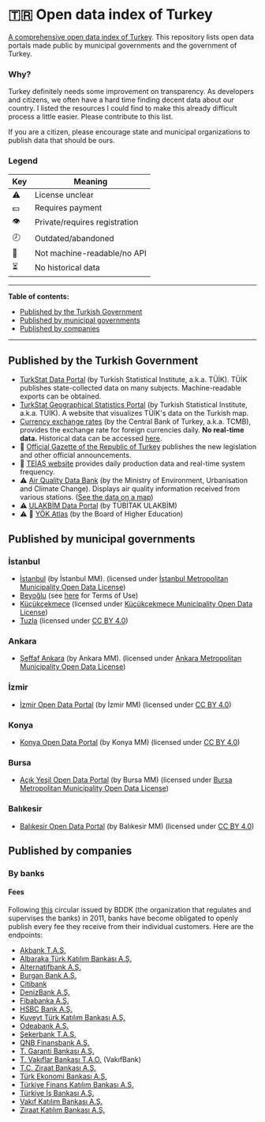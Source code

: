 # 🇹🇷 Open data index of Turkey
[A comprehensive open data index of Turkey](https://github.com/evrifaessa/open-data-turkey). This repository lists open data portals made public by municipal governments and the government of Turkey.

### Why?
Turkey definitely needs some improvement on transparency. As developers and citizens, we often have a hard time finding decent data about our country. I listed the resources I could find to make this already difficult process a little easier. Please contribute to this list.

If you are a citizen, please encourage state and municipal organizations to publish data that should be ours.

### Legend

| Key          | Meaning              |
|--------------|----------------------|
| ⚠️ | License unclear                |
| 💵 | Requires payment               |
| 👁️ | Private/requires registration  |
| 🕗 | Outdated/abandoned             |
| 📠 | Not machine-readable/no API    |
| ⏳ | No historical data             |

-----

**Table of contents:**
* [Published by the Turkish Government](https://github.com/evrifaessa/open-data-turkey/blob/main/README.md#published-by-the-turkish-government)
* [Published by municipal governments](https://github.com/evrifaessa/open-data-turkey/blob/main/README.md#published-by-municipal-governments)
* [Published by companies](https://github.com/evrifaessa/open-data-turkey/blob/main/README.md#published-by-companies)

-----

## Published by the Turkish Government
* [TurkStat Data Portal](https://data.tuik.gov.tr/) (by Turkish Statistical Institute, a.k.a. TÜİK). TÜİK publishes state-collected data on many subjects. Machine-readable exports can be obtained.
* [TurkStat Geographical Statistics Portal](https://cip.tuik.gov.tr/) (by Turkish Statistical Institute, a.k.a. TÜİK). A website that visualizes TÜİK's data on the Turkish map.
* [Currency exchange rates](https://tcmb.gov.tr/kurlar/today.xml) (by the Central Bank of Turkey, a.k.a. TCMB), provides the exchange rate for foreign currencies daily. **No real-time data.** Historical data can be accessed [here](https://www.tcmb.gov.tr/kurlar/kurlar_tr.html).
* 📠 [Official Gazette of the Republic of Turkey](https://www.resmigazete.gov.tr/) publishes the new legislation and other official announcements.
* 📠 [TEİAŞ website](https://teias.gov.tr) provides daily production data and real-time system frequency.
* ⚠️ [Air Quality Data Bank](https://sim.csb.gov.tr/STN/STN_Report/DataBank) (by the Ministry of Environment, Urbanisation and Climate Change). Displays air quality information received from various stations. ([See the data on a map](https://www.havaizleme.gov.tr/))
* ⚠️ [ULAKBİM Data Portal](https://veri.ulakbim.gov.tr/index) (by TÜBİTAK ULAKBİM)
* ⚠️ 📠 [YÖK Atlas](https://yokatlas.yok.gov.tr/index.php) (by the Board of Higher Education)

## Published by municipal governments
### İstanbul
* [İstanbul](https://data.ibb.gov.tr/en/) (by İstanbul MM). (licensed under [İstanbul Metropolitan Municipality Open Data License](https://data.ibb.gov.tr/en/license))
* [Beyoğlu](https://acikveri.beyoglu.bel.tr/) (see [here](https://acikveri.beyoglu.bel.tr/page/bn3d2-8j3az) for Terms of Use)
* [Küçükçekmece](https://acikveri.kucukcekmece.bel.tr/) (licensed under [Küçükçekmece Municipality Open Data License](https://acikveri.kucukcekmece.bel.tr/licence))
* [Tuzla](https://veri.tuzla.bel.tr/) (licensed under [CC BY 4.0](https://veri.tuzla.bel.tr/pages/license))

### Ankara
* [Şeffaf Ankara](https://seffaf.ankara.bel.tr/) (by Ankara MM). (licensed under [Ankara Metropolitan Municipality Open Data License](https://seffaf.ankara.bel.tr/resources/images/hakkimizda/lisans.pdf))

### İzmir
* [İzmir Open Data Portal](https://acikveri.bizizmir.com/) (by İzmir MM) (licensed under [CC BY 4.0](https://creativecommons.org/licenses/by/4.0/))

### Konya
* [Konya Open Data Portal](https://acikveri.konya.bel.tr/) (by Konya MM) (licensed under [CC BY 4.0](https://creativecommons.org/licenses/by/4.0/))

### Bursa
* [Açık Yeşil Open Data Portal](https://acikyesil.bursa.bel.tr/) (by Bursa MM) (licensed under [Bursa Metropolitan Municipality Open Data License](https://acikyesil.bursa.bel.tr/lisans))

### Balıkesir
* [Balıkesir Open Data Portal](https://acikveri.balikesir.bel.tr/) (by Balıkesir MM) (licensed under [CC BY 4.0](https://creativecommons.org/licenses/by/4.0/))

## Published by companies
### By banks
#### Fees
Following [this](https://www.bddk.org.tr/Mevzuat/DokumanGetir/907) circular issued by BDDK (the organization that regulates and supervises the banks) in 2011, banks have become obligated to openly publish every fee they receive from their individual customers. Here are the endpoints:
* [Akbank T.A.Ş.](https://www.akbank.com/TuketiciVerileri/TuketiciVerileri.xml)
* [Albaraka Türk Katılım Bankası A.Ş.](https://www.albaraka.com.tr/TuketiciVerileri/TuketiciVerileri.xml)
* [Alternatifbank A.Ş.](https://www.alternatifbank.com.tr/TuketiciVerileri/TuketiciVerileri.xml)
* [Burgan Bank A.Ş.](https://www.burgan.com.tr/TuketiciVerileri/TuketiciVerileri.xml)
* [Citibank](https://www.citibank.com.tr/TuketiciVerileri/TuketiciVerileri.xml)
* [DenizBank A.Ş.](https://www.denizbank.com/TuketiciVerileri/TuketiciVerileri.xml)
* [Fibabanka A.Ş.](https://www.fibabanka.com.tr/TuketiciVerileri/TuketiciVerileri.xml)
* [HSBC Bank A.Ş.](https://www.hsbc.com.tr/TuketiciVerileri/TuketiciVerileri.xml)
* [Kuveyt Türk Katılım Bankası A.Ş.](https://www.kuveytturk.com.tr/TuketiciVerileri/TuketiciVerileri.xml)
* [Odeabank A.Ş.](https://www.odeabank.com.tr/TuketiciVerileri/TuketiciVerileri.xml)
* [Şekerbank T.A.Ş.](https://www.sekerbank.com.tr/TuketiciVerileri/TuketiciVerileri.xml)
* [QNB Finansbank A.Ş.](https://www.qnbfinansbank.com/TuketiciVerileri/TuketiciVerileri.xml)
* [T. Garanti Bankası A.Ş.](https://www.garantibbva.com.tr/TuketiciVerileri/TuketiciVerileri.xml)
* [T. Vakıflar Bankası T.A.O.](https://www.vakifbank.com.tr/TuketiciVerileri/TuketiciVerileri.xml) (VakıfBank)
* [T.C. Ziraat Bankası A.Ş.](https://www.ziraatbank.com.tr/TuketiciVerileri/TuketiciVerileri.xml)
* [Türk Ekonomi Bankası A.Ş.](https://www.teb.com.tr/TuketiciVerileri/TuketiciVerileri.xml)
* [Türkiye Finans Katılım Bankası A.Ş.](https://www.turkiyefinans.com.tr/TuketiciVerileri/TuketiciVerileri.xml)
* [Türkiye İş Bankası A.Ş.](https://www.isbank.com.tr/TuketiciVerileri/TuketiciVerileri.xml)
* [Vakıf Katılım Bankası A.Ş.](https://www.vakifkatilim.com.tr/TuketiciVerileri/TuketiciVerileri.xml)
* [Ziraat Katılım Bankası A.Ş.](https://www.ziraatkatilim.com.tr/TuketiciVerileri/TuketiciVerileri.xml)
